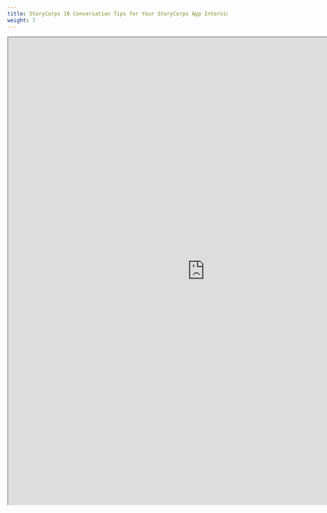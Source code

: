 ```yaml
---
title: StoryCorps 10 Conversation Tips for Your StoryCorps App Interview
weight: 7
---
```


<iframe src="https://drive.google.com/file/d/1DjMHhobxyOzKLhKdaZlEaqWlaISQNz_t30xXWedqZQ5TWcvMwANrdioBM8ljvHTnotOC2pn4eMvwuKAK/preview" width="900" height="1070"></iframe>